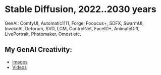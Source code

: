 # Stable Diffusion, 2022..2030 years
GenAI: ComfyUI, Automatic1111, Forge, Fooocus+, SDFX, SwarmUI, InvokeAI, Deforum, SVD, LCM, ControlNet, FaceID+, AnimateDiff, LivePortrait, Photomaker, Omost etc.
## My GenAI Creativity:
- [Images](https://www.instagram.com/nyukersart/)
- [Videos](https://youtube.com/nyukers/)
